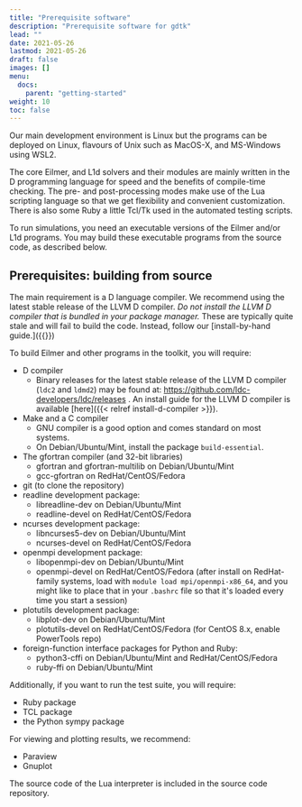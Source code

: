 ```yaml
---
title: "Prerequisite software"
description: "Prerequisite software for gdtk"
lead: ""
date: 2021-05-26
lastmod: 2021-05-26
draft: false
images: []
menu:
  docs:
    parent: "getting-started"
weight: 10
toc: false
---
```



Our main development environment is Linux but the programs can be deployed on
Linux, flavours of Unix such as MacOS-X, and MS-Windows using WSL2.

The core Eilmer, and L1d solvers and their modules are mainly written in the
D programming language for speed and the benefits of compile-time checking.
The pre- and post-processing modes make use of the Lua scripting language
so that we get flexibility and convenient customization.
There is also some Ruby a little Tcl/Tk used in the automated testing scripts.

To run simulations, you need an executable versions of the Eilmer and/or L1d programs.
You may build these executable programs from the source code, as described below.


## Prerequisites: building from source

The main requirement is a D language compiler.
We recommend using the latest stable release of the LLVM D compiler.
*Do not install the LLVM D compiler that is bundled in your package manager.*
These are typically quite stale and will fail to build the code.
Instead, follow our [install-by-hand guide.]({{<relref install-d-compiler>}})

To build Eilmer and other programs in the toolkit, you will require:

  + D compiler
      + Binary releases for the latest stable release of the LLVM D compiler (`ldc2` and `ldmd2`)
        may be found at: <https://github.com/ldc-developers/ldc/releases> .
        An install guide for the LLVM D compiler is available [here]({{< relref install-d-compiler >}}).
  + Make and a C compiler
      + GNU compiler is a good option and comes standard on most systems.
      + On Debian/Ubuntu/Mint, install the package `build-essential`.
  + The gfortran compiler (and 32-bit libraries)
      + gfortran and gfortran-multilib on Debian/Ubuntu/Mint
      + gcc-gfortran on RedHat/CentOS/Fedora
  + git (to clone the repository)
  + readline development package:
      + libreadline-dev on Debian/Ubuntu/Mint
      + readline-devel on RedHat/CentOS/Fedora
  + ncurses development package:
      + libncurses5-dev on Debian/Ubuntu/Mint
      + ncurses-devel on RedHat/CentOS/Fedora
  + openmpi development package:
      + libopenmpi-dev on Debian/Ubuntu/Mint
      + openmpi-devel on RedHat/CentOS/Fedora
        (after install on RedHat-family systems, load with `module load mpi/openmpi-x86_64`,
        and you might like to place that in your `.bashrc` file so that it's loaded every
        time you start a session)
  + plotutils development package:
      + libplot-dev on Debian/Ubuntu/Mint
      + plotutils-devel on RedHat/CentOS/Fedora (for CentOS 8.x, enable PowerTools repo)
  + foreign-function interface packages for Python and Ruby:
      + python3-cffi on Debian/Ubuntu/Mint and RedHat/CentOS/Fedora
      + ruby-ffi on Debian/Ubuntu/Mint

Additionally, if you want to run the test suite, you will require:

  + Ruby package
  + TCL package
  + the Python sympy package

For viewing and plotting results, we recommend:

  + Paraview
  + Gnuplot

The source code of the Lua interpreter is included in the source code repository.

